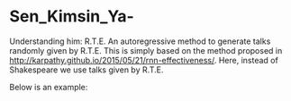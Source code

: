 # Sen_Kimsin_Ya-


Understanding him: R.T.E.
An autoregressive method to generate talks randomly given by R.T.E. This is simply based on the method proposed in http://karpathy.github.io/2015/05/21/rnn-effectiveness/. Here, instead of Shakespeare we use talks given by R.T.E.


Below is an example:

 
